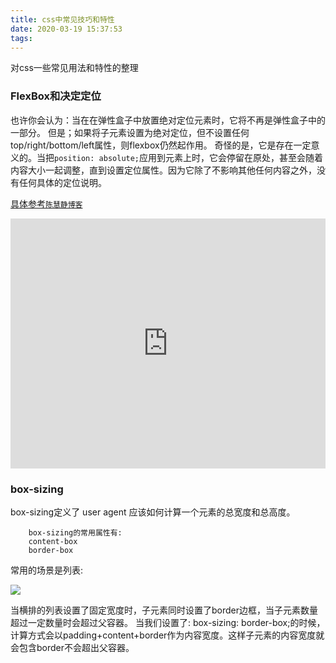 ```yaml
---
title: css中常见技巧和特性
date: 2020-03-19 15:37:53
tags:
---
```

对css一些常见用法和特性的整理


### FlexBox和决定定位

也许你会认为：当在在弹性盒子中放置绝对定位元素时，它将不再是弹性盒子中的一部分。
但是；如果将子元素设置为绝对定位，但不设置任何top/right/bottom/left属性，则flexbox仍然起作用。
奇怪的是，它是存在一定意义的。当把`position: absolute;`应用到元素上时，它会停留在原处，甚至会随着内容大小一起调整，直到设置定位属性。因为它除了不影响其他任何内容之外，没有任何具体的定位说明。

<a href="https://www.chenhuijing.com/blog/flexbox-and-absolute-positioning/#%F0%9F%8E%AE" target="__black">具体参考```陈慧静博客```</a>

<iframe height="400" style="width: 100%;" scrolling="no" title="flexbox和就绝对定位" src="https://codepen.io/ryanypm/embed/wvaXLxG?height=265&theme-id=dark&default-tab=css,result" frameborder="no" allowtransparency="true" allowfullscreen="true">
  See the Pen <a href='https://codepen.io/ryanypm/pen/wvaXLxG'>flexbox和就绝对定位</a> by ryanypm
  (<a href='https://codepen.io/ryanypm'>@ryanypm</a>) on <a href='https://codepen.io'>CodePen</a>.
</iframe>

### box-sizing

 box-sizing定义了 user agent 应该如何计算一个元素的总宽度和总高度。

```
    box-sizing的常用属性有:
    content-box
    border-box
```
常用的场景是列表:

![](/blog-site/images/box-sizing-demo.png)

当横排的列表设置了固定宽度时，子元素同时设置了border边框，当子元素数量超过一定数量时会超过父容器。
当我们设置了: box-sizing: border-box;的时候，计算方式会以padding+content+border作为内容宽度。这样子元素的内容宽度就会包含border不会超出父容器。